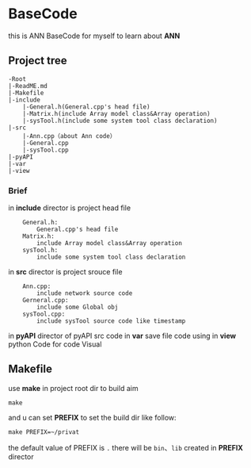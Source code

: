 # BaseCode

this is ANN BaseCode for myself to learn about **ANN**

## Project tree
~~~
-Root
|-ReadME.md
|-Makefile
|-include
	|-General.h(General.cpp's head file)	
	|-Matrix.h(include Array model class&Array operation)
	|-sysTool.h(include some system tool class declaration)
|-src
	|-Ann.cpp（about Ann code）	
	|-General.cpp	
	|-sysTool.cpp
|-pyAPI
|-var
|-view
~~~

### Brief

in **include** director is project head file

		General.h:
			General.cpp's head file
		Matrix.h:
			include Array model class&Array operation
		sysTool.h:
			include some system tool class declaration

in **src** director is project srouce file

        Ann.cpp:
            include network source code
        Gerneral.cpp:
            include some Global obj
        sysTool.cpp:
            include sysTool source code like timestamp
in **pyAPI** director of pyAPI src code
in **var** save file code using
in **view** python Code for code Visual
## Makefile

use **make** in project root dir to build aim

    make

and u can set **PREFIX** to set the build dir like follow:

    make PREFIX=~/privat

the default value of PREFIX is `.`
there will be `bin`、`lib` created in **PREFIX** director

